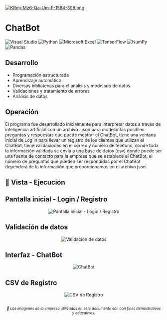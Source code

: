 [![KRmj-Mz6-Qa-Um-P-1584-396.png](https://i.postimg.cc/HkXSSH13/KRmj-Mz6-Qa-Um-P-1584-396.png)](https://postimg.cc/Yv2f959m)

<h1>ChatBot</h1>

![Visual Studio](https://img.shields.io/badge/Visual%20Studio-5C2D91.svg?style=for-the-badge&logo=visual-studio&logoColor=white)
![Python](https://img.shields.io/badge/python-3670A0?style=for-the-badge&logo=python&logoColor=ffdd54)
![Microsoft Excel](https://img.shields.io/badge/Microsoft_Excel-217346?style=for-the-badge&logo=microsoft-excel&logoColor=white)
![TensorFlow](https://img.shields.io/badge/TensorFlow-%23FF6F00.svg?style=for-the-badge&logo=TensorFlow&logoColor=white)
![NumPy](https://img.shields.io/badge/numpy-%23013243.svg?style=for-the-badge&logo=numpy&logoColor=white)
![Pandas](https://img.shields.io/badge/pandas-%23150458.svg?style=for-the-badge&logo=pandas&logoColor=white)

## Desarrollo
- Programación estructurada 
- Aprendizaje automático 
- Diversas bibliotecas para el análisis y modelado de datos
- Validaciones y tratamiento de errores 
- Análisis de datos


## Operación
El programa fue desarrollado inicialmente para interpretar datos a través de inteligencia artificial con un archivo . json para modelar las posibles preguntas y respuestas que puede mostrar el ChatBot, tiene una ventana inicial de Log in para llevar un registro de los clientes que utilizan el ChatBot, tiene validaciones en el correo y número de teléfono, donde toda la información validada se envía a una base de datos (csv) donde puede ser una fuente de contacto para la empresa que se establece el ChatBot, el número de preguntas que pueden ser respondidas por el ChatBot dependerá de la información que proporcionamos en el archivo json. 



## 🔭 Vista - Ejecución
## Pantalla inicial - Login / Registro
<div align="center">
  <img src="https://user-images.githubusercontent.com/117414953/218237409-4e3b0e5b-877e-4637-9059-37c4c0a57182.jpg" alt="Pantalla inicial - Login / Registro">
</div>

## Validación de datos
<div align="center">
  <img src="https://user-images.githubusercontent.com/117414953/218237412-3f836ac5-c9ba-4a5b-8146-46353135798f.jpg" alt="Validación de datos">
</div>

## Interfaz - ChatBot
<div align="center">
  <img src="https://user-images.githubusercontent.com/117414953/218237415-21598fc4-636e-4a28-981f-1e66c373137a.jpg" alt="ChatBot">
</div>

## CSV de Registro
<div align="center">
  <img src="https://user-images.githubusercontent.com/117414953/218237416-5c897062-c0f8-4f98-bdd3-1e32854091e3.jpg" alt="CSV de Registro">
</div>
</br>
<p align="center" style="font-size: smaller;"><i>🔗 Las imágenes de la empresa utilizadas en este documento son con fines demostrativos y educativos.</i></p>

